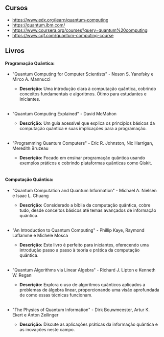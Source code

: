 ## Cursos

- https://www.edx.org/learn/quantum-computing
- https://quantum.ibm.com/
- https://www.coursera.org/courses?query=quantum%20computing
- https://www.cqf.com/quantum-computing-course


## Livros

#### Programação Quântica:
- "Quantum Computing for Computer Scientists" - Noson S. Yanofsky e Mirco A. Mannucci

    - **Descrição:** Uma introdução clara à computação quântica, cobrindo conceitos fundamentais e algoritmos. Ótimo para estudantes e iniciantes.
    <br/>

- "Quantum Computing Explained" - David McMahon
    - **Descrição:** Um guia acessível que explica os princípios básicos da computação quântica e suas implicações para a programação.
    <br/>

- "Programming Quantum Computers" - Eric R. Johnston, Nic Harrigan, Meredith Bruzeau

    - **Descrição:** Focado em ensinar programação quântica usando exemplos práticos e cobrindo plataformas quânticas como Qiskit.
    <br/>


#### Computação Quântica:
- "Quantum Computation and Quantum Information" - Michael A. Nielsen e Isaac L. Chuang

    - **Descrição:** Considerado a bíblia da computação quântica, cobre tudo, desde conceitos básicos até temas avançados de informação quântica.
    <br/>

- "An Introduction to Quantum Computing" - Phillip Kaye, Raymond Laflamme e Michele Mosca

    - **Descrição:** Este livro é perfeito para iniciantes, oferecendo uma introdução passo a passo à teoria e prática da computação quântica.
    <br/>

- "Quantum Algorithms via Linear Algebra" - Richard J. Lipton e Kenneth W. Regan

    - **Descrição:** Explora o uso de algoritmos quânticos aplicados a problemas de álgebra linear, proporcionando uma visão aprofundada de como essas técnicas funcionam.
    <br/>

- "The Physics of Quantum Information" - Dirk Bouwmeester, Artur K. Ekert e Anton Zeilinger

    - **Descrição:** Discute as aplicações práticas da informação quântica e as inovações neste campo.
